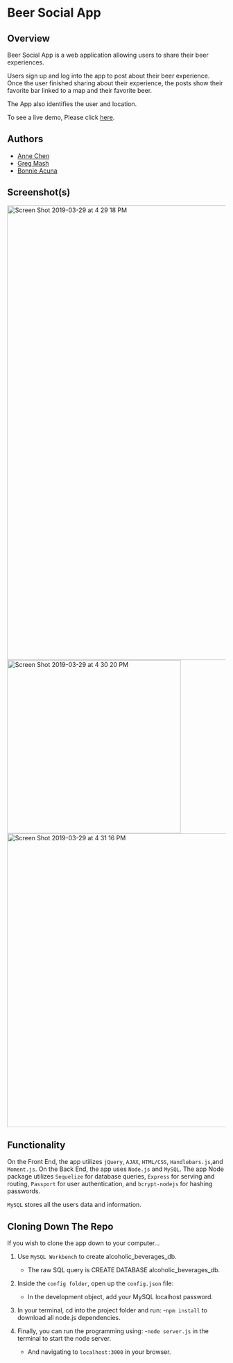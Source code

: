 # Beer Social App

## Overview

Beer Social App is a web application allowing users to share their beer
experiences.

Users sign up and log into the app to post about their beer experience. Once the user finished sharing
about their experience, the posts show their favorite bar linked to a map and their favorite beer.

The App also identifies the user and location.

To see a live demo, Please click [here](https://limitless-basin-10585.herokuapp.com/).

## Authors

- [Anne Chen](https://github.com/ac5599656)
- [Greg Mash](https://github.com/GregMash)
- [Bonnie Acuna](https://github.com/BonnieAcuna)

## Screenshot(s)

<img width="1049" alt="Screen Shot 2019-03-29 at 4 29 18 PM" src="https://user-images.githubusercontent.com/42223683/55267578-2eea4380-5240-11e9-9b6b-01fedc456b34.png">
<img width="400" alt="Screen Shot 2019-03-29 at 4 30 20 PM" src="https://user-images.githubusercontent.com/42223683/55267576-2eea4380-5240-11e9-9c9b-6d129a026f21.png">
<img width="678" alt="Screen Shot 2019-03-29 at 4 31 16 PM" src="https://user-images.githubusercontent.com/42223683/55267577-2eea4380-5240-11e9-9331-e7682b693a11.png">

## Functionality

On the Front End, the app utilizes `jQuery`, `AJAX`, `HTML/CSS`, `Handlebars.js`,and `Moment.js`.
On the Back End, the app uses `Node.js` and `MySQL`. The app Node package utilizes `Sequelize` for database queries, `Express` for serving and routing, `Passport` for user authentication, and `bcrypt-nodejs` for hashing passwords.

`MySQL` stores all the users data and information.

## Cloning Down The Repo

If you wish to clone the app down to your computer...

1.  Use `MySQL Workbench` to create alcoholic_beverages_db.

    - The raw SQL query is CREATE DATABASE alcoholic_beverages_db.

2.  Inside the `config folder`, open up the `config.json` file:

    - In the development object, add your MySQL localhost password.

3.  In your terminal, cd into the project folder and run: -`npm install` to download all node.js dependencies.

4.  Finally, you can run the programming using: -`node server.js` in the terminal to start the node server.
    - And navigating to `localhost:3000` in your browser.
